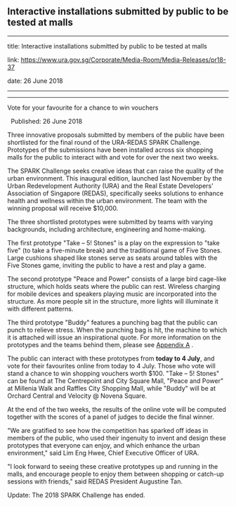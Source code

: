 ## Interactive installations submitted by public to be tested at malls
---
title: Interactive installations submitted by public to be tested at malls

link: https://www.ura.gov.sg/Corporate/Media-Room/Media-Releases/pr18-37

date: 26 June 2018

---

-------------------------------------------------------------------

Vote for your favourite for a chance to win vouchers

  Published: 26 June 2018

Three innovative proposals submitted by members of the public have been shortlisted for the final round of the URA-REDAS SPARK Challenge. Prototypes of the submissions have been installed across six shopping malls for the public to interact with and vote for over the next two weeks.  
  
The SPARK Challenge seeks creative ideas that can raise the quality of the urban environment. This inaugural edition, launched last November by the Urban Redevelopment Authority (URA) and the Real Estate Developers' Association of Singapore (REDAS), specifically seeks solutions to enhance health and wellness within the urban environment. The team with the winning proposal will receive $10,000.    
  
The three shortlisted prototypes were submitted by teams with varying backgrounds, including architecture, engineering and home-making.   
  
The first prototype "Take – 5! Stones" is a play on the expression to "take five" (to take a five-minute break) and the traditional game of Five Stones. Large cushions shaped like stones serve as seats around tables with the Five Stones game, inviting the public to have a rest and play a game.   
  
The second prototype "Peace and Power" consists of a large bird cage-like structure, which holds seats where the public can rest. Wireless charging for mobile devices and speakers playing music are incorporated into the structure. As more people sit in the structure, more lights will illuminate it with different patterns.   
  
The third prototype "Buddy" features a punching bag that the public can punch to relieve stress. When the punching bag is hit, the machine to which it is attached will issue an inspirational quote. For more information on the prototypes and the teams behind them, please see [Appendix A](https://www.ura.gov.sg/-/media/Corporate/Media-Room/2018/Jul/pr18-37a\(2\).pdf) .   
  
The public can interact with these prototypes from **today to 4 July**, and vote for their favourites online from today to 4 July. Those who vote will stand a chance to win shopping vouchers worth $100. "Take – 5! Stones" can be found at The Centrepoint and City Square Mall, "Peace and Power" at Millenia Walk and Raffles City Shopping Mall, while "Buddy" will be at Orchard Central and Velocity @ Novena Square.   
  
At the end of the two weeks, the results of the online vote will be computed together with the scores of a panel of judges to decide the final winner.   
  
"We are gratified to see how the competition has sparked off ideas in members of the public, who used their ingenuity to invent and design these prototypes that everyone can enjoy, and which enhance the urban environment," said Lim Eng Hwee, Chief Executive Officer of URA.   
  
"I look forward to seeing these creative prototypes up and running in the malls, and encourage people to enjoy them between shopping or catch-up sessions with friends," said REDAS President Augustine Tan.   
  
Update: The 2018 SPARK Challenge has ended.